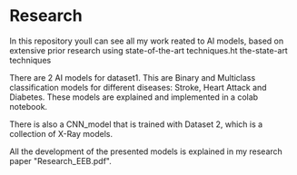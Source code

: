 # Research
In this repository youll can see all my work reated to AI models, based on extensive prior research using state-of-the-art techniques.ht the-state-art techniques

There are 2 AI models for dataset1. This are Binary and Multiclass classification models for different diseases: Stroke, Heart Attack and Diabetes. These models are explained and implemented in a colab notebook. 

There is also a CNN_model that is trained with Dataset 2, which is a collection of X-Ray models.

All the development of the presented models is  explained in my research paper "Research_EEB.pdf".
